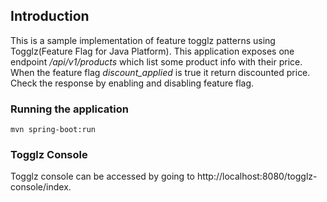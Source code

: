 ## Introduction
This is a sample implementation of feature togglz patterns using Togglz(Feature Flag for Java Platform). This application exposes one endpoint */api/v1/products* which list some product info with their price. When the feature flag *discount_applied* is true it return discounted price. Check the response by enabling and disabling feature flag.

### Running the application
```mvn spring-boot:run```
### Togglz Console
Togglz console can be accessed by going to http://localhost:8080/togglz-console/index.


